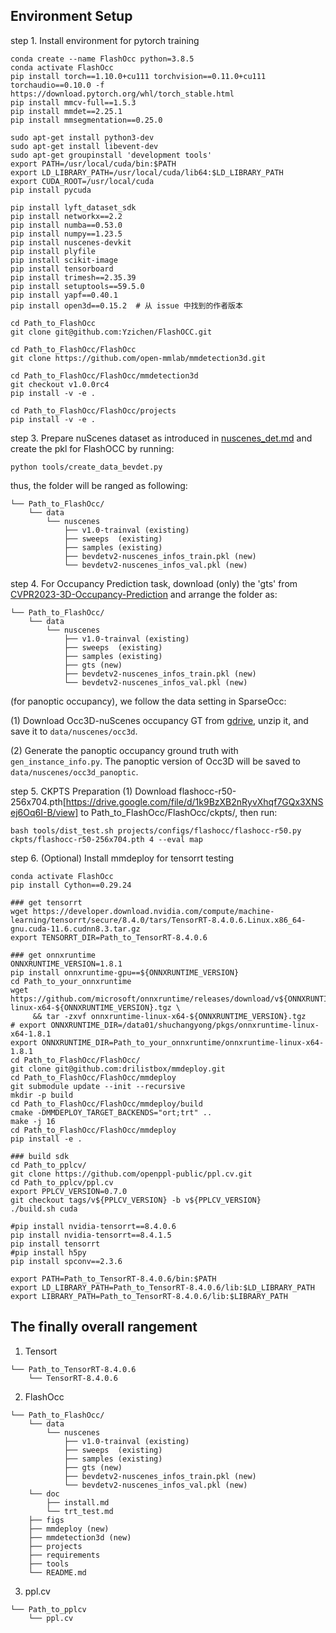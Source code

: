 ## Environment Setup
step 1. Install environment for pytorch training
```shell
conda create --name FlashOcc python=3.8.5
conda activate FlashOcc
pip install torch==1.10.0+cu111 torchvision==0.11.0+cu111 torchaudio==0.10.0 -f https://download.pytorch.org/whl/torch_stable.html
pip install mmcv-full==1.5.3
pip install mmdet==2.25.1
pip install mmsegmentation==0.25.0

sudo apt-get install python3-dev 
sudo apt-get install libevent-dev
sudo apt-get groupinstall 'development tools'
export PATH=/usr/local/cuda/bin:$PATH
export LD_LIBRARY_PATH=/usr/local/cuda/lib64:$LD_LIBRARY_PATH
export CUDA_ROOT=/usr/local/cuda
pip install pycuda

pip install lyft_dataset_sdk
pip install networkx==2.2
pip install numba==0.53.0
pip install numpy==1.23.5
pip install nuscenes-devkit
pip install plyfile
pip install scikit-image
pip install tensorboard
pip install trimesh==2.35.39
pip install setuptools==59.5.0
pip install yapf==0.40.1
pip install open3d==0.15.2  # 从 issue 中找到的作者版本

cd Path_to_FlashOcc
git clone git@github.com:Yzichen/FlashOCC.git

cd Path_to_FlashOcc/FlashOcc
git clone https://github.com/open-mmlab/mmdetection3d.git

cd Path_to_FlashOcc/FlashOcc/mmdetection3d
git checkout v1.0.0rc4
pip install -v -e . 

cd Path_to_FlashOcc/FlashOcc/projects
pip install -v -e . 
```

step 3. Prepare nuScenes dataset as introduced in [nuscenes_det.md](nuscenes_det.md) and create the pkl for FlashOCC by running:
```shell
python tools/create_data_bevdet.py
```
thus, the folder will be ranged as following:
```shell script
└── Path_to_FlashOcc/
    └── data
        └── nuscenes
            ├── v1.0-trainval (existing)
            ├── sweeps  (existing)
            ├── samples (existing)
            ├── bevdetv2-nuscenes_infos_train.pkl (new)
            └── bevdetv2-nuscenes_infos_val.pkl (new)
```

step 4. For Occupancy Prediction task, download (only) the 'gts' from [CVPR2023-3D-Occupancy-Prediction](https://github.com/CVPR2023-3D-Occupancy-Prediction/CVPR2023-3D-Occupancy-Prediction) and arrange the folder as:
```shell script
└── Path_to_FlashOcc/
    └── data
        └── nuscenes
            ├── v1.0-trainval (existing)
            ├── sweeps  (existing)
            ├── samples (existing)
            ├── gts (new)
            ├── bevdetv2-nuscenes_infos_train.pkl (new)
            └── bevdetv2-nuscenes_infos_val.pkl (new)
```
(for panoptic occupancy), we follow the data setting in SparseOcc:

(1) Download Occ3D-nuScenes occupancy GT from [gdrive](https://drive.google.com/file/d/1kiXVNSEi3UrNERPMz_CfiJXKkgts_5dY/view?usp=drive_link), unzip it, and save it to `data/nuscenes/occ3d`.

(2) Generate the panoptic occupancy ground truth with `gen_instance_info.py`. The panoptic version of Occ3D will be saved to `data/nuscenes/occ3d_panoptic`.


step 5. CKPTS Preparation
(1) Download flashocc-r50-256x704.pth[https://drive.google.com/file/d/1k9BzXB2nRyvXhqf7GQx3XNSej6Oq6I-B/view] to Path_to_FlashOcc/FlashOcc/ckpts/, then run:
```shell script
bash tools/dist_test.sh projects/configs/flashocc/flashocc-r50.py  ckpts/flashocc-r50-256x704.pth 4 --eval map
```

step 6. (Optional) Install mmdeploy for tensorrt testing
```shell script
conda activate FlashOcc
pip install Cython==0.29.24

### get tensorrt
wget https://developer.download.nvidia.com/compute/machine-learning/tensorrt/secure/8.4.0/tars/TensorRT-8.4.0.6.Linux.x86_64-gnu.cuda-11.6.cudnn8.3.tar.gz
export TENSORRT_DIR=Path_to_TensorRT-8.4.0.6

### get onnxruntime
ONNXRUNTIME_VERSION=1.8.1
pip install onnxruntime-gpu==${ONNXRUNTIME_VERSION}
cd Path_to_your_onnxruntime
wget https://github.com/microsoft/onnxruntime/releases/download/v${ONNXRUNTIME_VERSION}/onnxruntime-linux-x64-${ONNXRUNTIME_VERSION}.tgz \
     && tar -zxvf onnxruntime-linux-x64-${ONNXRUNTIME_VERSION}.tgz
# export ONNXRUNTIME_DIR=/data01/shuchangyong/pkgs/onnxruntime-linux-x64-1.8.1
export ONNXRUNTIME_DIR=Path_to_your_onnxruntime/onnxruntime-linux-x64-1.8.1
cd Path_to_FlashOcc/FlashOcc/
git clone git@github.com:drilistbox/mmdeploy.git
cd Path_to_FlashOcc/FlashOcc/mmdeploy
git submodule update --init --recursive
mkdir -p build
cd Path_to_FlashOcc/FlashOcc/mmdeploy/build
cmake -DMMDEPLOY_TARGET_BACKENDS="ort;trt" ..
make -j 16
cd Path_to_FlashOcc/FlashOcc/mmdeploy
pip install -e .

### build sdk
cd Path_to_pplcv/
git clone https://github.com/openppl-public/ppl.cv.git
cd Path_to_pplcv/ppl.cv
export PPLCV_VERSION=0.7.0
git checkout tags/v${PPLCV_VERSION} -b v${PPLCV_VERSION}
./build.sh cuda

#pip install nvidia-tensorrt==8.4.0.6
pip install nvidia-tensorrt==8.4.1.5
pip install tensorrt
#pip install h5py
pip install spconv==2.3.6

export PATH=Path_to_TensorRT-8.4.0.6/bin:$PATH
export LD_LIBRARY_PATH=Path_to_TensorRT-8.4.0.6/lib:$LD_LIBRARY_PATH
export LIBRARY_PATH=Path_to_TensorRT-8.4.0.6/lib:$LIBRARY_PATH
```

## The finally overall rangement
1. Tensort
```shell script
└── Path_to_TensorRT-8.4.0.6
    └── TensorRT-8.4.0.6
```
2. FlashOcc
```shell script
└── Path_to_FlashOcc/
    └── data
        └── nuscenes
            ├── v1.0-trainval (existing)
            ├── sweeps  (existing)
            ├── samples (existing)
            ├── gts (new)
            ├── bevdetv2-nuscenes_infos_train.pkl (new)
            └── bevdetv2-nuscenes_infos_val.pkl (new)
    └── doc
        ├── install.md
        └── trt_test.md
    ├── figs
    ├── mmdeploy (new)
    ├── mmdetection3d (new)
    ├── projects
    ├── requirements
    ├── tools
    └── README.md
```
3. ppl.cv
```shell script
└── Path_to_pplcv
    └── ppl.cv
```
